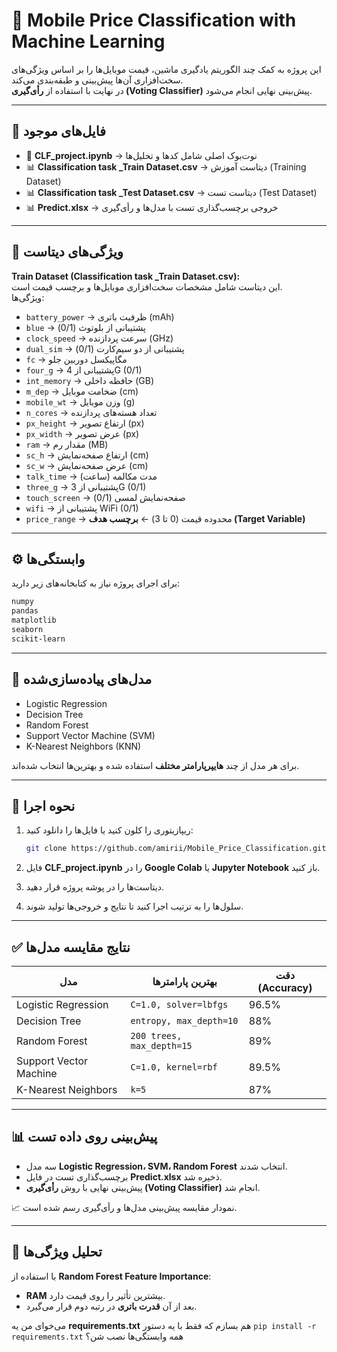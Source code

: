 # 📱 Mobile Price Classification with Machine Learning

این پروژه به کمک چند الگوریتم یادگیری ماشین، قیمت موبایل‌ها را بر اساس ویژگی‌های سخت‌افزاری آن‌ها پیش‌بینی و طبقه‌بندی می‌کند.  
در نهایت با استفاده از **رأی‌گیری (Voting Classifier)** پیش‌بینی نهایی انجام می‌شود.  

---

## 📂 فایل‌های موجود
- 📘 **CLF_project.ipynb** → نوت‌بوک اصلی شامل کدها و تحلیل‌ها  
- 📊 **Classification task _Train Dataset.csv** → دیتاست آموزش (Training Dataset)  
- 📊 **Classification task _Test Dataset.csv** → دیتاست تست (Test Dataset)  
- 📊 **Predict.xlsx** → خروجی برچسب‌گذاری تست با مدل‌ها و رأی‌گیری  

---

## 📑 ویژگی‌های دیتاست
**Train Dataset (Classification task _Train Dataset.csv):**  
این دیتاست شامل مشخصات سخت‌افزاری موبایل‌ها و برچسب قیمت است.  
ویژگی‌ها:  

- `battery_power` → ظرفیت باتری (mAh)  
- `blue` → پشتیبانی از بلوتوث (0/1)  
- `clock_speed` → سرعت پردازنده (GHz)  
- `dual_sim` → پشتیبانی از دو سیم‌کارت (0/1)  
- `fc` → مگاپیکسل دوربین جلو  
- `four_g` → پشتیبانی از 4G (0/1)  
- `int_memory` → حافظه داخلی (GB)  
- `m_dep` → ضخامت موبایل (cm)  
- `mobile_wt` → وزن موبایل (g)  
- `n_cores` → تعداد هسته‌های پردازنده  
- `px_height` → ارتفاع تصویر (px)  
- `px_width` → عرض تصویر (px)  
- `ram` → مقدار رم (MB)  
- `sc_h` → ارتفاع صفحه‌نمایش (cm)  
- `sc_w` → عرض صفحه‌نمایش (cm)  
- `talk_time` → مدت مکالمه (ساعت)  
- `three_g` → پشتیبانی از 3G (0/1)  
- `touch_screen` → صفحه‌نمایش لمسی (0/1)  
- `wifi` → پشتیبانی از WiFi (0/1)  
- `price_range` → محدوده قیمت (0 تا 3) ← **برچسب هدف (Target Variable)**  

---

## ⚙️ وابستگی‌ها
برای اجرای پروژه نیاز به کتابخانه‌های زیر دارید:

```bash
numpy
pandas
matplotlib
seaborn
scikit-learn
````

---

## 🤖 مدل‌های پیاده‌سازی‌شده

* Logistic Regression
* Decision Tree
* Random Forest
* Support Vector Machine (SVM)
* K-Nearest Neighbors (KNN)

برای هر مدل از چند **هایپرپارامتر مختلف** استفاده شده و بهترین‌ها انتخاب شده‌اند.

---

## 🚀 نحوه اجرا

1. ریپازیتوری را کلون کنید یا فایل‌ها را دانلود کنید:

   ```bash
   git clone https://github.com/amirii/Mobile_Price_Classification.git
   ```
2. فایل **CLF\_project.ipynb** را در **Google Colab** یا **Jupyter Notebook** باز کنید.
3. دیتاست‌ها را در پوشه پروژه قرار دهید.
4. سلول‌ها را به ترتیب اجرا کنید تا نتایج و خروجی‌ها تولید شوند.

---

## ✅ نتایج مقایسه مدل‌ها

| مدل                    | بهترین پارامترها          | دقت (Accuracy) |
| ---------------------- | ------------------------- | -------------- |
| Logistic Regression    | `C=1.0, solver=lbfgs`     | 96.5%          |
| Decision Tree          | `entropy, max_depth=10`   | 88%            |
| Random Forest          | `200 trees, max_depth=15` | 89%            |
| Support Vector Machine | `C=1.0, kernel=rbf`       | 89.5%          |
| K-Nearest Neighbors    | `k=5`                     | 87%            |

---

## 📊 پیش‌بینی روی داده تست

* سه مدل **Logistic Regression، SVM، Random Forest** انتخاب شدند.
* برچسب‌گذاری تست در فایل **Predict.xlsx** ذخیره شد.
* پیش‌بینی نهایی با روش **رأی‌گیری (Voting Classifier)** انجام شد.

📈 نمودار مقایسه پیش‌بینی مدل‌ها و رأی‌گیری رسم شده است.

---

## 🔎 تحلیل ویژگی‌ها

با استفاده از **Random Forest Feature Importance**:

* **RAM** بیشترین تأثیر را روی قیمت دارد.
* بعد از آن **قدرت باتری** در رتبه دوم قرار می‌گیرد.



می‌خوای من یه **requirements.txt** هم بسازم که فقط با یه دستور `pip install -r requirements.txt` همه وابستگی‌ها نصب شن؟
```
